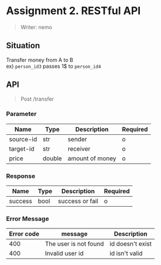 # Assignment 2. RESTful API
> Writer: nemo

## Situation
Transfer money from A to B<br>
ex) `person_id3` passes 1$ to `person_id4`
## API
> Post /transfer
### Parameter
|Name|Type|Description|Required|
|---|---|---|---|
|source-id|str|sender| o |
|target-id|str|receiver| o |
|price|double| amount of money| o |

### Response
|Name|Type|Description|Required|
|---|---|---|---|
|success|bool|success or fail| o |

### Error Message
|Error code|message|Description|
|---|---|---|
|400|The user is not found|id doesn't exist|
|400|Invalid user id|id isn't valid| 